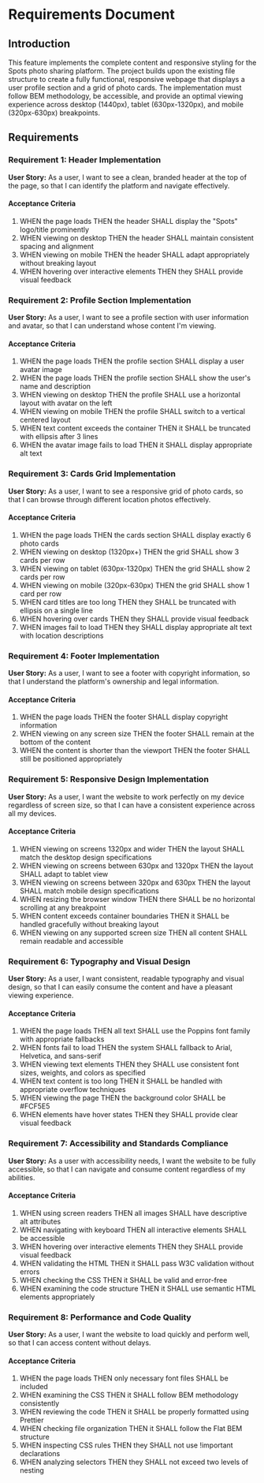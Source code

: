 # Requirements Document

## Introduction

This feature implements the complete content and responsive styling for the Spots photo sharing platform. The project builds upon the existing file structure to create a fully functional, responsive webpage that displays a user profile section and a grid of photo cards. The implementation must follow BEM methodology, be accessible, and provide an optimal viewing experience across desktop (1440px), tablet (630px-1320px), and mobile (320px-630px) breakpoints.

## Requirements

### Requirement 1: Header Implementation

**User Story:** As a user, I want to see a clean, branded header at the top of the page, so that I can identify the platform and navigate effectively.

#### Acceptance Criteria

1. WHEN the page loads THEN the header SHALL display the "Spots" logo/title prominently
2. WHEN viewing on desktop THEN the header SHALL maintain consistent spacing and alignment
3. WHEN viewing on mobile THEN the header SHALL adapt appropriately without breaking layout
4. WHEN hovering over interactive elements THEN they SHALL provide visual feedback

### Requirement 2: Profile Section Implementation

**User Story:** As a user, I want to see a profile section with user information and avatar, so that I can understand whose content I'm viewing.

#### Acceptance Criteria

1. WHEN the page loads THEN the profile section SHALL display a user avatar image
2. WHEN the page loads THEN the profile section SHALL show the user's name and description
3. WHEN viewing on desktop THEN the profile SHALL use a horizontal layout with avatar on the left
4. WHEN viewing on mobile THEN the profile SHALL switch to a vertical centered layout
5. WHEN text content exceeds the container THEN it SHALL be truncated with ellipsis after 3 lines
6. WHEN the avatar image fails to load THEN it SHALL display appropriate alt text

### Requirement 3: Cards Grid Implementation

**User Story:** As a user, I want to see a responsive grid of photo cards, so that I can browse through different location photos effectively.

#### Acceptance Criteria

1. WHEN the page loads THEN the cards section SHALL display exactly 6 photo cards
2. WHEN viewing on desktop (1320px+) THEN the grid SHALL show 3 cards per row
3. WHEN viewing on tablet (630px-1320px) THEN the grid SHALL show 2 cards per row
4. WHEN viewing on mobile (320px-630px) THEN the grid SHALL show 1 card per row
5. WHEN card titles are too long THEN they SHALL be truncated with ellipsis on a single line
6. WHEN hovering over cards THEN they SHALL provide visual feedback
7. WHEN images fail to load THEN they SHALL display appropriate alt text with location descriptions

### Requirement 4: Footer Implementation

**User Story:** As a user, I want to see a footer with copyright information, so that I understand the platform's ownership and legal information.

#### Acceptance Criteria

1. WHEN the page loads THEN the footer SHALL display copyright information
2. WHEN viewing on any screen size THEN the footer SHALL remain at the bottom of the content
3. WHEN the content is shorter than the viewport THEN the footer SHALL still be positioned appropriately

### Requirement 5: Responsive Design Implementation

**User Story:** As a user, I want the website to work perfectly on my device regardless of screen size, so that I can have a consistent experience across all my devices.

#### Acceptance Criteria

1. WHEN viewing on screens 1320px and wider THEN the layout SHALL match the desktop design specifications
2. WHEN viewing on screens between 630px and 1320px THEN the layout SHALL adapt to tablet view
3. WHEN viewing on screens between 320px and 630px THEN the layout SHALL match mobile design specifications
4. WHEN resizing the browser window THEN there SHALL be no horizontal scrolling at any breakpoint
5. WHEN content exceeds container boundaries THEN it SHALL be handled gracefully without breaking layout
6. WHEN viewing on any supported screen size THEN all content SHALL remain readable and accessible

### Requirement 6: Typography and Visual Design

**User Story:** As a user, I want consistent, readable typography and visual design, so that I can easily consume the content and have a pleasant viewing experience.

#### Acceptance Criteria

1. WHEN the page loads THEN all text SHALL use the Poppins font family with appropriate fallbacks
2. WHEN fonts fail to load THEN the system SHALL fallback to Arial, Helvetica, and sans-serif
3. WHEN viewing text elements THEN they SHALL use consistent font sizes, weights, and colors as specified
4. WHEN text content is too long THEN it SHALL be handled with appropriate overflow techniques
5. WHEN viewing the page THEN the background color SHALL be #FCF5E5
6. WHEN elements have hover states THEN they SHALL provide clear visual feedback

### Requirement 7: Accessibility and Standards Compliance

**User Story:** As a user with accessibility needs, I want the website to be fully accessible, so that I can navigate and consume content regardless of my abilities.

#### Acceptance Criteria

1. WHEN using screen readers THEN all images SHALL have descriptive alt attributes
2. WHEN navigating with keyboard THEN all interactive elements SHALL be accessible
3. WHEN hovering over interactive elements THEN they SHALL provide visual feedback
4. WHEN validating the HTML THEN it SHALL pass W3C validation without errors
5. WHEN checking the CSS THEN it SHALL be valid and error-free
6. WHEN examining the code structure THEN it SHALL use semantic HTML elements appropriately

### Requirement 8: Performance and Code Quality

**User Story:** As a user, I want the website to load quickly and perform well, so that I can access content without delays.

#### Acceptance Criteria

1. WHEN the page loads THEN only necessary font files SHALL be included
2. WHEN examining the CSS THEN it SHALL follow BEM methodology consistently
3. WHEN reviewing the code THEN it SHALL be properly formatted using Prettier
4. WHEN checking file organization THEN it SHALL follow the Flat BEM structure
5. WHEN inspecting CSS rules THEN they SHALL not use !important declarations
6. WHEN analyzing selectors THEN they SHALL not exceed two levels of nesting
